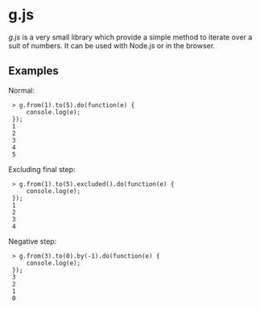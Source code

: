 g.js
====

*g.js* is a very small library which provide a simple method to iterate over a
suit of numbers. It can be used with Node.js or in the browser.

Examples
--------

Normal:

     > g.from(1).to(5).do(function(e) {
         console.log(e);
     });
     1
     2
     3
     4
     5

Excluding final step:

     > g.from(1).to(5).excluded().do(function(e) {
         console.log(e);
     });
     1
     2
     3
     4

Negative step:


     > g.from(3).to(0).by(-1).do(function(e) {
         console.log(e);
     });
     3
     2
     1
     0

